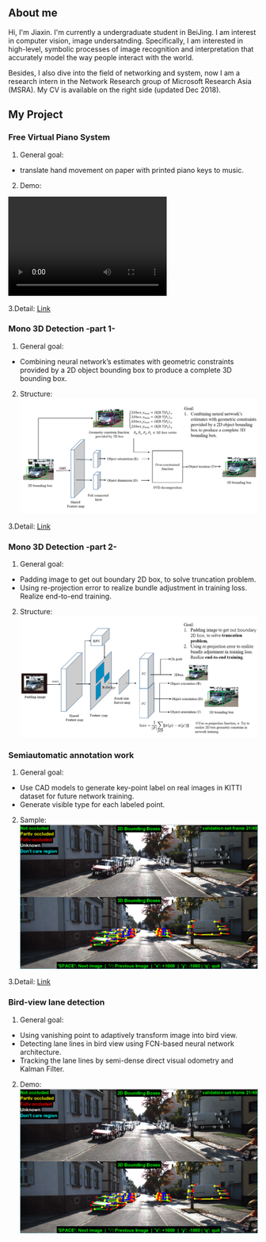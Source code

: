 ## About me

Hi, I'm Jiaxin. I'm currently a undergraduate student in BeiJing. I am interest in computer vision, image undersatnding. Specifically, I am interested in high-level, symbolic processes of image recognition and interpretation that accurately model the way people interact with the world.

Besides, I also dive into the field of networking and system, now I am a research intern in the Network Research group of Microsoft Research Asia (MSRA). My CV is available on the right side (updated Dec 2018).

## My Project

### Free Virtual Piano System
1. General goal:
- translate hand movement on paper with printed piano keys to music. 

2. Demo:
<meta http-equiv="X-UA-Compatible" content="IE=Edge,chrome=1">
<video src="src/piano.mp4" width="320" height="200" controls preload></video>

3.Detail:
[Link](url)

### Mono 3D Detection -part 1-
1. General goal:
- Combining neural network’s estimates with geometric constraints provided by a 2D object bounding box to produce a complete 3D bounding box. 

2. Structure:
![Geometry](src/Geometry.png)

3.Detail:
[Link](url)

### Mono 3D Detection -part 2-
1. General goal:
- Padding image to get out boundary 2D box, to solve truncation problem.
- Using re-projection error to realize bundle adjustment in training loss. Realize end-to-end training.

2. Structure:
![Re-projection](src/Multi_task.png)

### Semiautomatic annotation work
1. General goal:
- Use CAD models to generate key-point label on real images in KITTI dataset for future network training.
- Generate visible type for each labeled point.

2. Sample:
![Semiautomatic_annotation](src/Annotation.png)

3.Detail:
[Link](url)

### Bird-view lane detection
1. General goal:
- Using vanishing point to adaptively transform image into bird view.
- Detecting lane lines in bird view using FCN-based neural network architecture.
- Tracking the lane lines by semi-dense direct visual odometry and Kalman Filter.


2. Demo:
![Lane_detection&tracking](src/Annotation.png)


